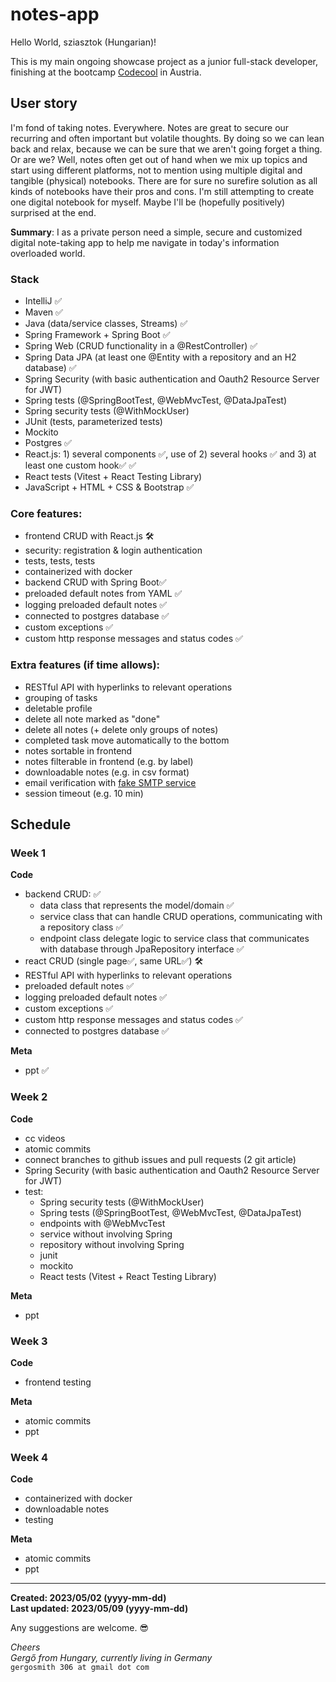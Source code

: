# notes-app

Hello World, sziasztok (Hungarian)!

This is my main ongoing showcase project as a junior full-stack developer, finishing at the bootcamp [Codecool](https://codecool.com/at/) in Austria.

## User story ##
I'm fond of taking notes. Everywhere. Notes are great to secure our recurring and often important but volatile thoughts. By doing so we can lean back and relax, because we can be sure that we aren't going forget a thing. Or are we? Well, notes often get out of hand when we mix up topics and start using different platforms, not to mention using multiple digital and tangible (physical) notebooks. There are for sure no surefire solution as all kinds of notebooks have their pros and cons. I'm still attempting to create one digital notebook for myself. Maybe I'll be (hopefully positively) surprised at the end. 

**Summary**: I as a private person need a simple, secure and customized digital note-taking app to help me navigate in today's information overloaded world.

### Stack ###
- IntelliJ ✅
- Maven ✅
- Java (data/service classes, Streams) ✅
- Spring Framework + Spring Boot ✅
- Spring Web (CRUD functionality in a @RestController) ✅
- Spring Data JPA (at least one @Entity with a repository and an H2 database) ✅
- Spring Security (with basic authentication and Oauth2 Resource  Server for JWT)
- Spring tests (@SpringBootTest, @WebMvcTest, @DataJpaTest)
- Spring security tests (@WithMockUser)
- JUnit (tests, parameterized tests)
- Mockito
- Postgres ✅
- React.js: 1) several components ✅, use of 2) several hooks ✅ and 3) at least one custom hook✅ ✅
- React tests (Vitest + React Testing Library)
- JavaScript + HTML + CSS & Bootstrap ✅

### Core features: ###
- frontend CRUD with React.js 🛠️
- security: registration & login authentication
- tests, tests, tests
- containerized with docker
- backend CRUD with Spring Boot✅
- preloaded default notes from YAML ✅
- logging preloaded default notes ✅
- connected to postgres database ✅
- custom exceptions ✅
- custom http response messages and status codes ✅

### Extra features (if time allows): ###
- RESTful API with hyperlinks to relevant operations
- grouping of tasks
- deletable profile
- delete all note marked as "done"
- delete all notes (+ delete only groups of notes)
- completed task move automatically to the bottom
- notes sortable in frontend
- notes filterable in frontend (e.g. by label)
- downloadable notes (e.g. in csv format)
- email verification with [fake SMTP service](https://ethereal.email/)
- session timeout (e.g. 10 min)

## Schedule ##

### Week 1 ###

**Code**
- backend CRUD: ✅
    - data class that represents the model/domain ✅
    - service class that can handle CRUD operations, communicating with a repository class ✅
    - endpoint class delegate logic to service class that communicates with database through JpaRepository interface ✅
- react CRUD (single page✅, same URL✅) 🛠️
- RESTful API with hyperlinks to relevant operations
- preloaded default notes ✅
- logging preloaded default notes ✅
- custom exceptions ✅
- custom http response messages and status codes ✅
- connected to postgres database ✅

**Meta**
- ppt ✅

### Week 2 ###

**Code**
- cc videos
- atomic commits
- connect branches to github issues and pull requests (2 git article)
- Spring Security (with basic authentication and Oauth2 Resource  Server for JWT)
- test:
    - Spring security tests (@WithMockUser)
    - Spring tests (@SpringBootTest, @WebMvcTest, @DataJpaTest)
    - endpoints with @WebMvcTest
    - service without involving Spring
    - repository without involving Spring
    - junit
    - mockito
    - React tests (Vitest + React Testing Library)

**Meta**
- ppt

### Week 3 ###

**Code**
- frontend testing

**Meta**
- atomic commits
- ppt

### Week 4 ###

**Code**
- containerized with docker
- downloadable notes
- testing

**Meta**
- atomic commits
- ppt

---

**Created: 2023/05/02 (yyyy-mm-dd) <br />
Last updated: 2023/05/09 (yyyy-mm-dd)**

Any suggestions are welcome. 😎

_Cheers <br />
Gergő from Hungary, currently living in Germany_<br />
`gergosmith 306 at gmail dot com`

